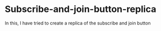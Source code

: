 # Subscribe-and-join-button-replica
In this, I have tried to create a replica of the subscribe and join button
